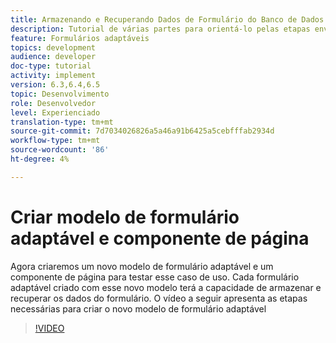 ```yaml
---
title: Armazenando e Recuperando Dados de Formulário do Banco de Dados MySQL
description: Tutorial de várias partes para orientá-lo pelas etapas envolvidas no armazenamento e recuperação de dados do formulário
feature: Formulários adaptáveis
topics: development
audience: developer
doc-type: tutorial
activity: implement
version: 6.3,6.4,6.5
topic: Desenvolvimento
role: Desenvolvedor
level: Experienciado
translation-type: tm+mt
source-git-commit: 7d7034026826a5a46a91b6425a5cebfffab2934d
workflow-type: tm+mt
source-wordcount: '86'
ht-degree: 4%

---
```


# Criar modelo de formulário adaptável e componente de página

Agora criaremos um novo modelo de formulário adaptável e um componente de página para testar esse caso de uso. Cada formulário adaptável criado com esse novo modelo terá a capacidade de armazenar e recuperar os dados do formulário.
O vídeo a seguir apresenta as etapas necessárias para criar o novo modelo de formulário adaptável
>[!VIDEO](https://video.tv.adobe.com/v/27828?quality=9&learn=on)


